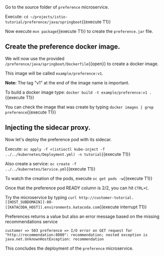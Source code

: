 Go to the source folder of `preference` microservice.

Execute: `cd ~/projects/istio-tutorial/preference/java/springboot`{{execute T1}}

Now execute `mvn package`{{execute T1}} to create the `preference.jar` file.

## Create the preference docker image.

We will now use the provided `/preference/java/springboot/Dockerfile`{{open}} to create a docker image.

This image will be called `example/preference:v1`.

**Note:** The tag "v1" at the end of the image name is important.

To build a docker image type: `docker build -t example/preference:v1 .`{{execute T1}}

You can check the image that was create by typing `docker images | grep preference`{{execute T1}}

## Injecting the sidecar proxy.

Now let's deploy the preference pod with its sidecar.

Execute: `oc apply -f <(istioctl kube-inject -f ../../kubernetes/Deployment.yml) -n tutorial`{{execute T1}}

Also create a service: `oc create -f ../../kubernetes/Service.yml`{{execute T1}}

To watch the creation of the pods, execute `oc get pods -w`{{execute T1}}

Once that the preference pod READY column is 2/2, you can hit `CTRL+C`. 

Try the microservice by typing `curl http://customer-tutorial.[[HOST_SUBDOMAIN]]-80-[[KATACODA_HOST]].environments.katacoda.com`{{execute interrupt T1}}

Preferences returns a value but also an error message based on the missing recommendations service

`customer => 503 preference => I/O error on GET request for "http://recommendation:8080": recommendation; nested exception is java.net.UnknownHostException: recommendation`

This concludes the deployment of the `preference` microservice.
